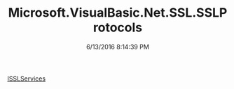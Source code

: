 ﻿---
title: Microsoft.VisualBasic.Net.SSL.SSLProtocols
date: 6/13/2016 8:14:39 PM
---

[ISSLServices](T-Microsoft.VisualBasic.Net.SSL.SSLProtocols.ISSLServices.html)
